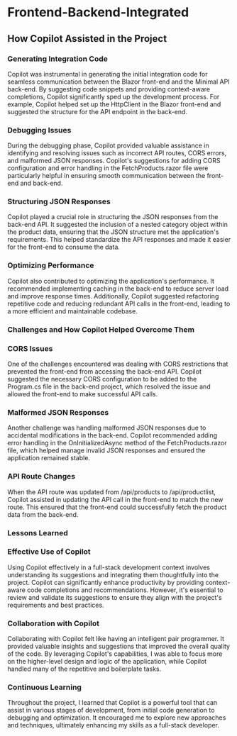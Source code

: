 # Frontend-Backend-Integrated

## How Copilot Assisted in the Project
### Generating Integration Code
Copilot was instrumental in generating the initial integration code for seamless communication between the Blazor front-end and the Minimal API back-end. By suggesting code snippets and providing context-aware completions, Copilot significantly sped up the development process. For example, Copilot helped set up the HttpClient in the Blazor front-end and suggested the structure for the API endpoint in the back-end.

### Debugging Issues
During the debugging phase, Copilot provided valuable assistance in identifying and resolving issues such as incorrect API routes, CORS errors, and malformed JSON responses. Copilot's suggestions for adding CORS configuration and error handling in the FetchProducts.razor file were particularly helpful in ensuring smooth communication between the front-end and back-end.

### Structuring JSON Responses
Copilot played a crucial role in structuring the JSON responses from the back-end API. It suggested the inclusion of a nested category object within the product data, ensuring that the JSON structure met the application's requirements. This helped standardize the API responses and made it easier for the front-end to consume the data.

### Optimizing Performance
Copilot also contributed to optimizing the application's performance. It recommended implementing caching in the back-end to reduce server load and improve response times. Additionally, Copilot suggested refactoring repetitive code and reducing redundant API calls in the front-end, leading to a more efficient and maintainable codebase.

### Challenges and How Copilot Helped Overcome Them
### CORS Issues
One of the challenges encountered was dealing with CORS restrictions that prevented the front-end from accessing the back-end API. Copilot suggested the necessary CORS configuration to be added to the Program.cs file in the back-end project, which resolved the issue and allowed the front-end to make successful API calls.

### Malformed JSON Responses
Another challenge was handling malformed JSON responses due to accidental modifications in the back-end. Copilot recommended adding error handling in the OnInitializedAsync method of the FetchProducts.razor file, which helped manage invalid JSON responses and ensured the application remained stable.

### API Route Changes
When the API route was updated from /api/products to /api/productlist, Copilot assisted in updating the API call in the front-end to match the new route. This ensured that the front-end could successfully fetch the product data from the back-end.

### Lessons Learned
### Effective Use of Copilot
Using Copilot effectively in a full-stack development context involves understanding its suggestions and integrating them thoughtfully into the project. Copilot can significantly enhance productivity by providing context-aware code completions and recommendations. However, it's essential to review and validate its suggestions to ensure they align with the project's requirements and best practices.

### Collaboration with Copilot
Collaborating with Copilot felt like having an intelligent pair programmer. It provided valuable insights and suggestions that improved the overall quality of the code. By leveraging Copilot's capabilities, I was able to focus more on the higher-level design and logic of the application, while Copilot handled many of the repetitive and boilerplate tasks.

### Continuous Learning
Throughout the project, I learned that Copilot is a powerful tool that can assist in various stages of development, from initial code generation to debugging and optimization. It encouraged me to explore new approaches and techniques, ultimately enhancing my skills as a full-stack developer.
